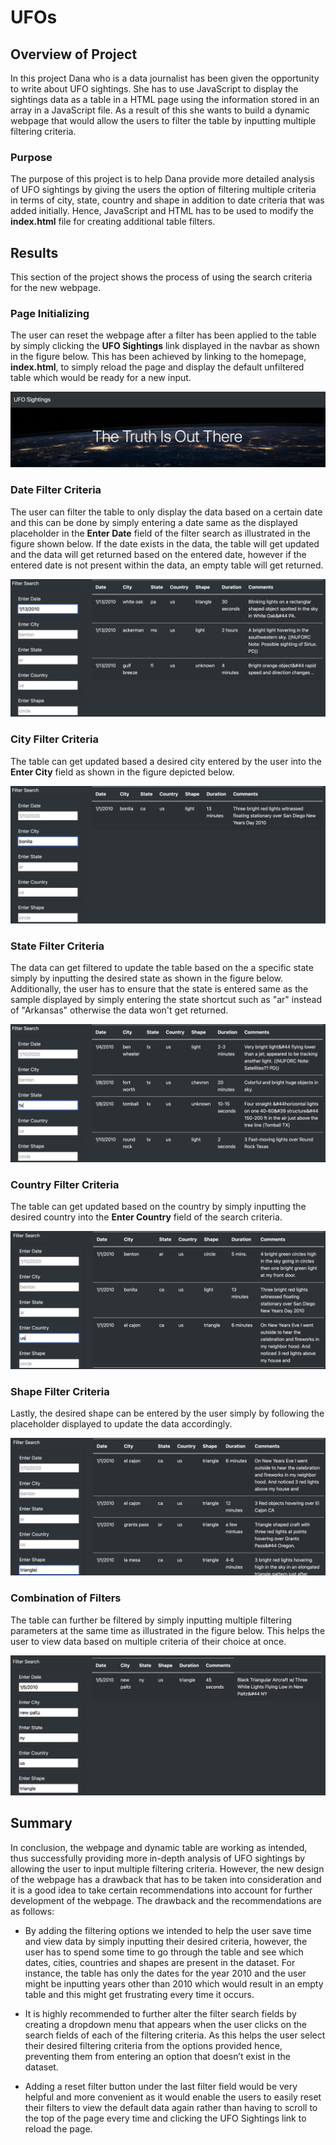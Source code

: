 # UFOs

## Overview of Project

In this project Dana who is a data journalist has been given the opportunity to write about UFO sightings. She has to use JavaScript to display the sightings data as a table in a HTML page using the information stored in an array in a JavaScript file. As a result of this she wants to build a dynamic webpage that would allow the users to filter the table by inputting multiple filtering criteria.

### Purpose

The purpose of this project is to help Dana provide more detailed analysis of UFO sightings by giving the users the option of filtering multiple criteria in terms of city, state, country and shape in addition to date criteria that was added initially. Hence, JavaScript and HTML has to be used to modify the **index.html** file for creating additional table filters.

## Results

This section of the project shows the process of using the search criteria for the new webpage.

### Page Initializing

The user can reset the webpage after a filter has been applied to the table by simply clicking the **UFO Sightings** link displayed in the navbar as shown in the figure below. This has been achieved by linking to the homepage, **index.html**, to simply reload the page and display the default unfiltered table which would be ready for a new input. 

![Resetting the webpage](static/images/Navbar.png)

### Date Filter Criteria

The user can filter the table to only display the data based on a certain date and this can be done by simply entering a date same as the displayed placeholder in the **Enter Date** field of the filter search as illustrated in the figure shown below. If the date exists in the data, the table will get updated and the data will get returned based on the entered date, however if the entered date is not present within the data, an empty table will get returned.

![Date filter criteria](static/images/Date_search.png)

### City Filter Criteria 

The table can get updated based a desired city entered by the user into the **Enter City** field as shown in the figure depicted below.

![City filter criteria](static/images/City_search.png)

### State Filter Criteria

The data can get filtered to update the table based on the a specific state simply by inputting the desired state as shown in the figure below. Additionally, the user has to ensure that the state is entered same as the sample displayed by simply entering the state shortcut such as "ar" instead of "Arkansas" otherwise the data won't get returned.

![State filter criteria](static/images/State_search.png)

### Country Filter Criteria

The table can get updated based on the country by simply inputting the desired country into the **Enter Country** field of the search criteria.

![Country filter criteria](static/images/Country_search.png)

### Shape Filter Criteria

Lastly, the desired shape can be entered by the user simply by following the placeholder displayed to update the data accordingly.

![Shape filter criteria](static/images/Shape_search.png)

### Combination of Filters

The table can further be filtered by simply inputting multiple filtering parameters at the same time as illustrated in the figure below. This helps the user to view data based on multiple criteria of their choice at once.

![Combination of filtering criteria](static/images/Combination_filters.png)

## Summary

In conclusion, the webpage and dynamic table are working as intended, thus successfully providing more in-depth analysis of UFO sightings by allowing the user to input multiple filtering criteria. However, the new design of the webpage has a drawback that has to be taken into consideration and it is a good idea to take certain recommendations into account for further development of the webpage. The drawback and the recommendations are as follows:

-  By adding the filtering options we intended to help the user save time and view data by simply inputting their desired criteria, however, the user has to spend some time to go through the table and see which dates, cities, countries and shapes are present in the dataset. For instance, the table has only the dates for the year 2010 and the user might be inputting years other than 2010 which would result in an empty table and this might get frustrating every time it occurs.

-  It is highly recommended to further alter the filter search fields by creating a dropdown menu that appears when the user clicks on the search fields of each of the filtering criteria. As this helps the user select their desired filtering criteria from the options provided hence, preventing them from entering an option that doesn’t exist in the dataset.

- Adding a reset filter button under the last filter field would be very helpful and more convenient as it would enable the users to easily reset their filters to view the default data again rather than having to scroll to the top of the page every time and clicking the UFO Sightings link to reload the page.
